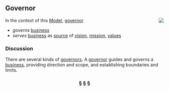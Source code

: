 ## Governor

<img src="https://rawgithub.com/nikboyd/SampleDomain/master/governor.svg" align="right"/>

In the context of this [Model](model.md), [governor](https://github.com/nikboyd/SampleDomain/blob/master/governor.md)

* <i>governs</i> [business](https://github.com/nikboyd/SampleDomain/blob/master/business.md)
* <i>serves</i> [business](https://github.com/nikboyd/SampleDomain/blob/master/business.md) as [source](https://github.com/nikboyd/SampleDomain/blob/master/source.md) of [vision](https://github.com/nikboyd/SampleDomain/blob/master/vision.md), [mission](https://github.com/nikboyd/SampleDomain/blob/master/mission.md), [values](https://github.com/nikboyd/SampleDomain/blob/master/value.md)

### Discussion

There are several kinds of [governors](https://github.com/nikboyd/SampleDomain/blob/master/governor.md). A [governor](https://github.com/nikboyd/SampleDomain/blob/master/governor.md) guides and governs a [business](https://github.com/nikboyd/SampleDomain/blob/master/business.md), providing direction and scope,
and establishing boundaries and limits.


<h3 align="center"><b>&sect; &sect; &sect;</b></h3>
